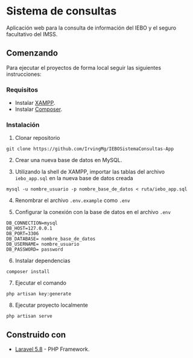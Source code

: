 # Sistema de consultas
Aplicación web para la consulta de información del IEBO y el seguro facultativo del IMSS.

## Comenzando
Para ejecutar el proyectos de forma local seguir las siguientes instrucciones:

### Requisitos
* Instalar [XAMPP](https://www.apachefriends.org/es/index.html).
* Instalar [Composer](https://getcomposer.org/).

### Instalación
1. Clonar repositorio
```
git clone https://github.com/IrvingMg/IEBOSistemaConsultas-App
```

2. Crear una nueva base de datos en MySQL.

3. Utilizando la shell de XAMPP, importar las tablas del archivo `iebo_app.sql` en la nueva base de datos creada 
```
mysql -u nombre_usuario -p nombre_base_de_datos < ruta/iebo_app.sql
```

4. Renombrar el archivo `.env.example` como `.env`

5. Configurar la conexión con la base de datos en el archivo `.env`
```
DB_CONNECTION=mysql
DB_HOST=127.0.0.1
DB_PORT=3306
DB_DATABASE= nombre_base_de_datos
DB_USERNAME= nombre_usuario
DB_PASSWORD= password
```

6. Instalar dependencias
```
composer install
```

7. Ejecutar el comando
```
php artisan key:generate
```

8. Ejecutar proyecto localmente
```
php artisan serve
```

## Construido con
* [Laravel 5.8](https://laravel.com) - PHP Framework.